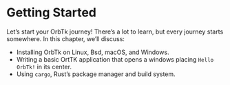 # Getting Started

Let’s start your OrbTk journey! There’s a lot to learn, but every journey starts
somewhere. In this chapter, we’ll discuss:

* Installing OrbTk on Linux, Bsd, macOS, and Windows.
* Writing a basic OrtTK application that opens a windows placing
  `Hello OrbTk!` in its center.
* Using `cargo`, Rust’s package manager and build system.
